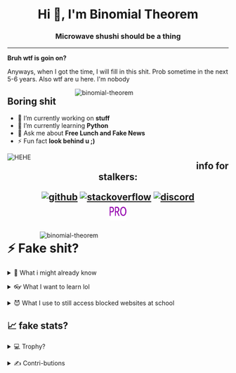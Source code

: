 <h1 align="center">Hi 👋, I'm Binomial Theorem</h1>
<h3 align="center">Microwave shushi should be a thing</h3>

********************************

<!--<img src="https://cdn.discordapp.com/attachments/928143192564580373/952028944226476102/poop-emojii_60251597328bb.jpg" width="280" align="center">
<img src="https://cdn.discordapp.com/attachments/928143192564580373/952041160422096916/apple-logo-event.jpg" width="300" align="right"> 

******************************** -->

<strong> Bruh wtf is goin on?</strong>

Anyways, when I got the time, I will fill in this shit. Prob sometime in the next 5-6 years. Also wtf are u here. I'm nobody

<p><img align="right" src="https://github-readme-stats.vercel.app/api/top-langs?username=binomial-theorem&show_icons=true&locale=en&layout=compact&theme=radical" alt="binomial-theorem" width="350" /></p>

## Boring shit

- 🔭 I’m currently working on **stuff**
- 🌱 I’m currently learning **Python**
- 💬 Ask me about **Free Lunch and Fake News**
- ⚡ Fun fact **look behind u ;)**

<!-- ********************************* -->

<p><img align="left" src="https://github-readme-stats.vercel.app/api?username=binomial-theorem&amp;show_icons=true&amp;theme=radical" alt="HEHE" width="430"></p>

<h2 align="center">info for stalkers:</p>

[<img src='https://cdn.jsdelivr.net/npm/simple-icons@3.0.1/icons/github.svg' alt='github' height='40'>](https://github.com/Binomial-theorem)  [<img src='https://cdn.jsdelivr.net/npm/simple-icons@3.0.1/icons/stackoverflow.svg' alt='stackoverflow' height='40'>](https://stackoverflow.com/users/15600539)  [<img src='https://cdn.jsdelivr.net/npm/simple-icons@3.0.1/icons/discord.svg' alt='discord' height='40'>](https://www.youtube.com/watch?v=xvFZjo5PgG0&ab_channel=Duran)  
<a href='https://github.com/pricing'><img src='https://raw.githubusercontent.com/acervenky/animated-github-badges/master/assets/pro.gif' width='40' height='40'></a>
</h2></p>

<!-- ******************************** -->

<img align="right" src="https://github-readme-streak-stats.herokuapp.com/?user=binomial-theorem&theme=dark" alt="binomial-theorem" width="430"></p>

# ⚡ Fake shit?

<details>
    <summary> 👑 What i might already know</summary>
    <br/>
    <p><img src="https://img.shields.io/badge/python-3670A0?style=for-the-badge&amp;logo=python&amp;logoColor=ffdd54" alt="Python">
    <img src="https://img.shields.io/badge/c-%2300599C.svg?style=for-the-badge&amp;logo=c&amp;logoColor=white" alt="C">
    <img src="https://img.shields.io/badge/git-%23F05033.svg?style=for-the-badge&amp;logo=git&amp;logoColor=white" alt="Git">
    <img src="https://img.shields.io/badge/github-%23121011.svg?style=for-the-badge&amp;logo=github&amp;logoColor=white" alt="GitHub">
    <img src="https://img.shields.io/badge/Visual%20Studio%20Code-0078d7.svg?style=for-the-badge&amp;logo=visual-studio-code&amp;logoColor=white" alt="Visual Studio Code">
    <img src="https://img.shields.io/badge/IntelliJIDEA-000000.svg?style=for-the-badge&amp;logo=intellij-idea&amp;logoColor=white" alt="IntelliJ IDEA">
    <img src="https://img.shields.io/badge/latex-%23008080.svg?style=for-the-badge&amp;logo=latex&amp;logoColor=white" alt="LaTeX">
    <img src="https://img.shields.io/badge/markdown-%23000000.svg?style=for-the-badge&amp;logo=markdown&amp;logoColor=white" alt="Markdown">
    <p><img src="https://img.shields.io/badge/iOS-000000?style=for-the-badge&amp;logo=ios&amp;logoColor=white" alt="IOS">
    <img src="https://img.shields.io/badge/mac%20os-000000?style=for-the-badge&amp;logo=macos&amp;logoColor=F0F0F0" alt="Mac OS">
    <img src="https://img.shields.io/badge/Windows-0078D6?style=for-the-badge&amp;logo=windows&amp;logoColor=white" alt="Windows"><p>

</details></p>

<details>
    <summary> 👓 What I want to learn lol </summary>
    <br/>
    <p><img src="https://img.shields.io/badge/unrealengine-%23313131.svg?style=for-the-badge&amp;logo=unrealengine&amp;logoColor=white" alt="Unreal Engine">
     <img src="https://img.shields.io/badge/unity-%23000000.svg?style=for-the-badge&amp;logo=unity&amp;logoColor=white" alt="Unity">
     <img src="https://img.shields.io/badge/javascript-%23323330.svg?style=for-the-badge&amp;logo=javascript&amp;logoColor=%23F7DF1E" alt="JavaScript">
</details></p>

<details>
    <summary> 😈 What I use to still access blocked websites at school </summary>
    <br/>
    <p><img src="https://img.shields.io/badge/heroku-%23430098.svg?style=for-the-badge&amp;logo=heroku&amp;logoColor=white" alt="Heroku">
    <img src="https://img.shields.io/badge/glitch-%233333FF.svg?style=for-the-badge&amp;logo=glitch&amp;logoColor=white" alt="Glitch">
    <img src="https://img.shields.io/badge/AWS-%23FF9900.svg?style=for-the-badge&amp;logo=amazon-aws&amp;logoColor=white" alt="AWS"></p>
</details><p>

<!-- ******************************** -->

## 📈 fake stats?

<details>
    <summary> 💻 Trophy? </summary>
    <br/>
    <p><img align="center"src="https://github-profile-trophy.vercel.app/?username=binomial-theorem&amp;theme=matrix" alt="trophy"></p>
</details><p>

<details>
    <summary> ✍ Contri-butions </summary>
    <br/>
    <p><a href="https://www.youtube.com/watch?v=xvFZjo5PgG0&amp;ab_channel=Duran"><img src="https://activity-graph.herokuapp.com/graph?username=binomial-theorem&amp;theme=react-dark" alt="bruh"></a></p>
</details>
